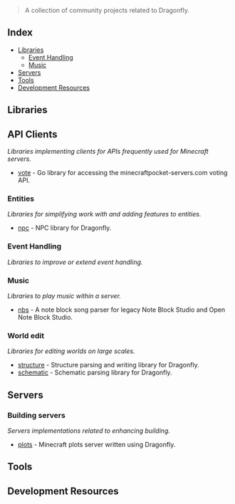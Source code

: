 > A collection of community projects related to Dragonfly.

## Index
* [Libraries](#Libraries)
  * [Event Handling](#Event-Handling)
  * [Music](#Music)
* [Servers](#Servers)
* [Tools](#Tools)
* [Development Resources](#Development-Resources)

## Libraries

## API Clients
_Libraries implementing clients for APIs frequently used for Minecraft servers._
* [vote](https://github.com/df-mc/vote) - Go library for accessing the minecraftpocket-servers.com voting API.

### Entities
_Libraries for simplifying work with and adding features to entities._
* [npc](https://github.com/df-mc/npc) - NPC library for Dragonfly.

### Event Handling
_Libraries to improve or extend event handling._

### Music
_Libraries to play music within a server._
* [nbs](https://github.com/JustTalDevelops/nbs) - A note block song parser for legacy Note Block Studio and Open Note Block Studio.

### World edit
_Libraries for editing worlds on large scales._
* [structure](https://github.com/df-mc/structure) - Structure parsing and writing library for Dragonfly.
* [schematic](https://github.com/df-mc/schematic) - Schematic parsing library for Dragonfly.

## Servers

### Building servers
_Servers implementations related to enhancing building._
* [plots](https://github.com/df-mc/plots) - Minecraft plots server written using Dragonfly.

## Tools

## Development Resources